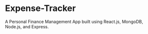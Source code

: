 # Expense-Tracker
A Personal Finance Management App built using React.js, MongoDB, Node.js, and Express.
